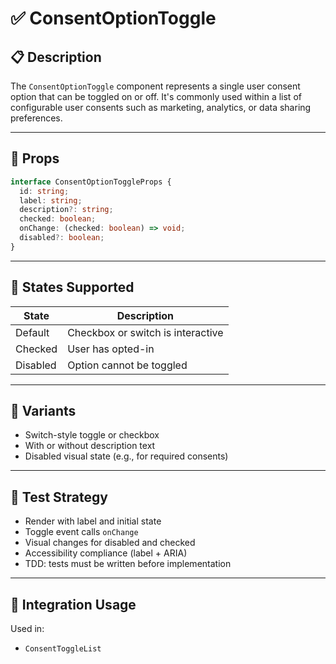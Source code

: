# ✅ ConsentOptionToggle

## 📋 Description

The `ConsentOptionToggle` component represents a single user consent option that can be toggled on or off. It's commonly used within a list of configurable user consents such as marketing, analytics, or data sharing preferences.

---

## 🧩 Props

```ts
interface ConsentOptionToggleProps {
  id: string;
  label: string;
  description?: string;
  checked: boolean;
  onChange: (checked: boolean) => void;
  disabled?: boolean;
}
```

---

## 🎯 States Supported

| State     | Description                             |
|-----------|-----------------------------------------|
| Default   | Checkbox or switch is interactive       |
| Checked   | User has opted-in                       |
| Disabled  | Option cannot be toggled                |

---

## 🎨 Variants

- Switch-style toggle or checkbox
- With or without description text
- Disabled visual state (e.g., for required consents)

---

## 🧪 Test Strategy

- Render with label and initial state
- Toggle event calls `onChange`
- Visual changes for disabled and checked
- Accessibility compliance (label + ARIA)
- TDD: tests must be written before implementation

---

## 🔌 Integration Usage

Used in:
- `ConsentToggleList`
